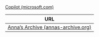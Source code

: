 
[Copilot (microsoft.com)](https://copilot.microsoft.com/?showntbk=1)




| URL                                                              |
| ---------------------------------------------------------------- |
| [Anna’s Archive (annas-archive.org)](https://annas-archive.org/) |
